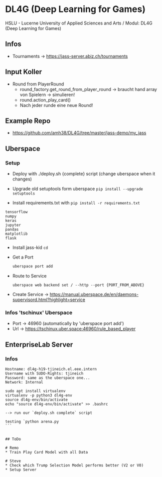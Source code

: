 # DL4G (Deep Learning for Games)
HSLU - Lucerne University of Applied Sciences and Arts / Modul: DL4G (Deep Learning for Games)

## Infos

* Tournaments -> https://jass-server.abiz.ch/tournaments

## Input Koller

* Round from PlayerRound
    * round_factory.get_round_from_player_round -> braucht hand array von Spielern -> simulieren!
    * round.action_play_card()
    * Nach jeder runde eine neue Round!

## Example Repo

* https://github.com/amh38/DL4G/tree/master/jass-demo/my_jass

## Uberspace

### Setup

* Deploy with ./deploy.sh {complete} script (change uberspace when it changes)

* Upgrade old setuptools form uberspace `pip install --upgrade setuptools`

* Install requirements.txt with `pip install -r requirements.txt`

```
tensorflow
numpy
keras
jupyter
pandas
matplotlib
flask

```

* Install jass-kid `cd `

* Get a Port
    ```cmd
    uberspace port add
    ````
* Route to Service
    ```
    uberspace web backend set / --http --port {PORT_FROM_ABOVE}
    ```
* Create Service -> https://manual.uberspace.de/en/daemons-supervisord.html?highlight=service

### Infos 'tschinux' Uberspace

* Port -> 46960 (automatically by 'uberspace port add')
* Url -> https://tschinux.uber.space:46960/rule_based_player

## EnterpriseLab Server

### Infos

```
Hostname: dl4g-h19-tjineich.el.eee.intern
Username with SUDO-Rights: tjineich
Password: same as the uberspace one...
Network: Internal
```

````
sudo apt install virtualenv
virtualenv -p python3 dl4g-env
source dl4g-env/bin/activate
echo "source dl4g-env/bin/activate" >> .bashrc

--> run our `deploy.sh complete` script

testing `python arena.py
```


## ToDo

# Remo
* Train Play Card Model with all Data

# Steve
* Check which Trump Selection Model performs better (V2 or V0)
* Setup Server

